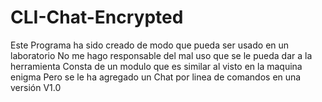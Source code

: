 # CLI-Chat-Encrypted

Este Programa ha sido creado de modo que pueda ser usado en un laboratorio
No me hago responsable del mal uso que se le pueda dar a la herramienta
Consta de un modulo que es similar al visto en la maquina enigma 
Pero se le ha agregado un Chat por linea de comandos en una versión V1.0
